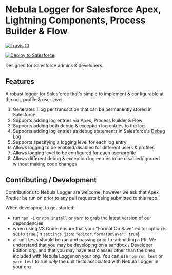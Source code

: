 # Nebula Logger for Salesforce Apex, Lightning Components, Process Builder & Flow

[![Travis CI](https://img.shields.io/travis/jongpie/NebulaLogger/master.svg)](https://travis-ci.org/jongpie/NebulaLogger)

<a href="https://githubsfdeploy.herokuapp.com" target="_blank">
    <img alt="Deploy to Salesforce" src="https://raw.githubusercontent.com/afawcett/githubsfdeploy/master/deploy.png">
</a>

Designed for Salesforce admins & developers.

## Features

A robust logger for Salesforce that's simple to implement & configurable at the org, profile & user level.

1. Generates 1 log per transaction that can be permanently stored in Salesforce
2. Supports adding log entries via Apex, Process Builder & Flow
3. Supports adding both debug & exception log entries to the log
4. Supports adding log entries as debug statements in Salesforce's [Debug Log](https://developer.salesforce.com/docs/atlas.en-us.apexcode.meta/apexcode/apex_debugging_debug_log.htm)
5. Supports specifying a logging level for each log entry
6. Allows logging to be enabled/disabled for different users & profiles
7. Allows logging level to be configured for each user/profile
8. Allows different debug & exception log entries to be disabled/ignored without making code changes

## Contributing / Development

Contributions to Nebula Logger are welcome, however we ask that Apex Prettier be run on prior to any pull requests being submitted to this repo.

When developing, to get started:

-   run `npm -i` or `npm install` or `yarn` to grab the latest version of our dependencies
-   when using VS Code: ensure that your "Format On Save" editor option is set to `true` (in `settings.json`: `"editor.formatOnSave": true`)
-   all unit tests should be run and passing prior to submitting a PR. We understand that you may be developing on a sandbox / Developer Edition org, and that you may have test classes other than the ones included with Nebula Logger on your org. You can use `npm run test` or `yarn test` to run _only_ the unit tests associated with Nebula Logger in your org
